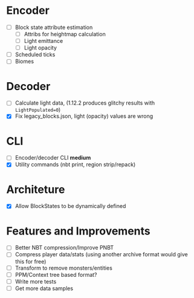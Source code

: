 
# Encoder
- [ ] Block state attribute estimation
  - [ ] Attribs for heightmap calculation
  - [ ] Light emittance
  - [ ] Light opacity
- [ ] Scheduled ticks
- [ ] Biomes

# Decoder
- [ ] Calculate light data, (1.12.2 produces glitchy results with `LightPopulated=0`)
- [x] Fix legacy_blocks.json, light (opacity) values are wrong

# CLI
- [ ] Encoder/decoder CLI **medium**
- [x] Utility commands (nbt print, region strip/repack)

# Architeture
- [x] Allow BlockStates to be dynamically defined

# Features and Improvements
- [ ] Better NBT compression/Improve PNBT
- [ ] Compress player data/stats (using another archive format would give this for free)
- [ ] Transform to remove monsters/entities
- [ ] PPM/Context tree based format?
- [ ] Write more tests
- [ ] Get more data samples
